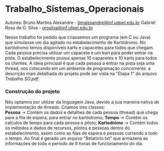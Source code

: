 # Trabalho_Sistemas_Operacionais
Autores:
            Bruno Martins Alexandre - bmalexandre@inf.udpel.edu.br
            Gabriel Rosa de O. Silva - grosilva@inf.ufpel.edu.br

Nesse trabalho foi pedido que criassemos um programa (em C ou Java) que simulasse um dia agitado no estabelecimento de Kartódromo.
No kartódromo temos disponíveis karts e capacetes para todos que chegam. Cada pessoa precisa utilizar um capacete e um kart para poder entrar na pista.
O estabelecimento possui apenas 10 capacetes e 10 karts para todos os clientes.
A ideia principal é que cada pessoa a entrar na pista seja uma thread, nos colocando em um ambiente de programação concorrente.
a descrição mais detalhada do projeto pode ser vista na "Etapa 1" do arquivo _Trabalho SO.pdf_.

### Construção do projeto
Nós optamos por utilizar da linguagem Java, devido a sua maneira nativa de implementação de threads.
Criamos tres classes:  
**Pessoa** -> Contém os dados e detalhes de cada pessoa (thread) que chega para a fila de espera, para entrar no kartódromo;
**Tempo**  -> Contém os calculos de tempo para cada pessoa e piloto;
**Kartodrómo** -> Contém todos os métodos e dados de recursos, pilotos e pessoas dentro do estabelecimento, assim como as filas de espera e pessoas correndo a todo o tempo.
Ao final é gerado um arquivo "Relatório.txt" que armazena as informações de todo o período de 8 horas de funcionamento do dia.
